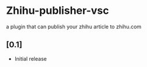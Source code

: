 # Zhihu-publisher-vsc

a plugin that can publish your zhihu article to zhihu.com

## [0.1]

- Initial release
